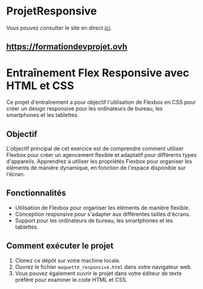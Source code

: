 # ProjetResponsive
Vous pouvez consulter le site en direct [ici](https://formationdevprojet.ovh/).
## https://formationdevprojet.ovh
# Entraînement Flex Responsive avec HTML et CSS

Ce projet d'entraînement a pour objectif l'utilisation de Flexbox en CSS pour créer un design responsive pour les ordinateurs de bureau, les smartphones et les tablettes.

## Objectif

L'objectif principal de cet exercice est de comprendre comment utiliser Flexbox pour créer un agencement flexible et adaptatif pour différents types d'appareils. Apprendrez à utiliser les propriétés Flexbox pour organiser les éléments de manière dynamique, en fonction de l'espace disponible sur l'écran.

## Fonctionnalités

- Utilisation de Flexbox pour organiser les éléments de manière flexible.
- Conception responsive pour s'adapter aux différentes tailles d'écrans.
- Support pour les ordinateurs de bureau, les smartphones et les tablettes.

## Comment exécuter le projet

1. Clonez ce dépôt sur votre machine locale.
2. Ouvrez le fichier `maquette_responsive.html` dans votre navigateur web.
3. Vous pouvez également ouvrir le projet dans votre éditeur de texte préféré pour examiner le code HTML et CSS.




